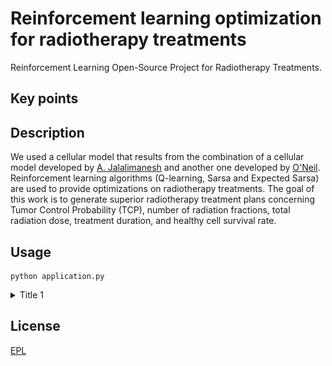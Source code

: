 # Reinforcement learning optimization for radiotherapy treatments
Reinforcement Learning Open-Source Project for Radiotherapy Treatments. 



## Key points



## Description

We used a cellular model that results from the combination of a cellular model developed by [A. Jalalimanesh](https://www.sciencedirect.com/science/article/abs/pii/S0378475416300878) and another one developed by [O'Neil](https://scholarscompass.vcu.edu/etd/2831/). Reinforcement learning algorithms (Q-learning, Sarsa and Expected Sarsa) are used to provide optimizations on radiotherapy treatments. The goal of this work is to generate superior radiotherapy treatment plans concerning Tumor Control Probability (TCP), number of radiation fractions, total radiation dose, treatment duration, and healthy cell survival rate.

## Usage

```anaconda
python application.py
```

<details>
   <summary>Title 1</summary>
   <p><p align="center">
<img src="app/images/epl.jpg" width="100" height="100" border="10"/>
</p></p>
</details>

## License

[EPL]()

